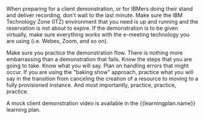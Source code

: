 When preparing for a client demonstration, or for IBMers doing their stand and deliver recording, don't wait to the last minute. Make sure the IBM Technology Zone (ITZ) environment that you need is up and running and the reservation is not about to expire. If the demonstration is to be given virtually, make sure everything works with the e-meeting technology you are using (i.e. Webex, Zoom, and so on).

Make sure you practice the demonstration flow. There is nothing more embarrassing than a demonstration that fails. Know the steps that you are going to take. Know what you will say. Plan on handling errors that might occur. If you are using the "baking show" approach, practice what you will say in the transition from canceling the creation of a resource to moving to a fully provisioned instance. And most importantly, practice, practice, practice.

A mock client demonstration video is available in the {{learningplan.name}} learning plan.

